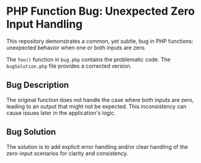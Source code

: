 # PHP Function Bug: Unexpected Zero Input Handling

This repository demonstrates a common, yet subtle, bug in PHP functions:  unexpected behavior when one or both inputs are zero.

The `foo()` function in `bug.php` contains the problematic code. The `bugSolution.php` file provides a corrected version.

## Bug Description
The original function does not handle the case where both inputs are zero, leading to an output that might not be expected. This inconsistency can cause issues later in the application's logic.

## Bug Solution
The solution is to add explicit error handling and/or clear handling of the zero-input scenarios for clarity and consistency. 
